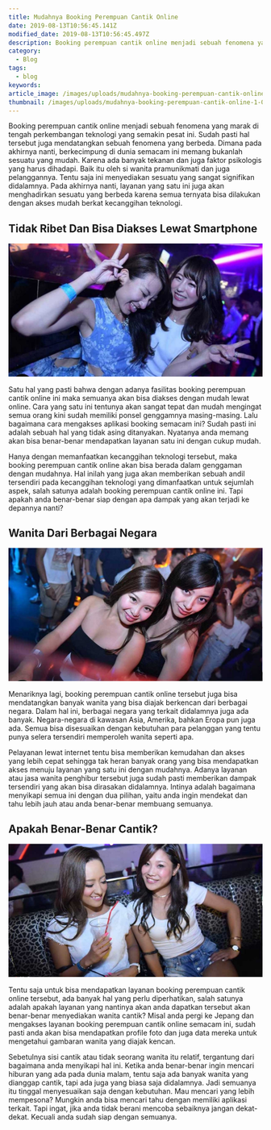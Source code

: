 ```yaml
---
title: Mudahnya Booking Perempuan Cantik Online
date: 2019-08-13T10:56:45.141Z
modified_date: 2019-08-13T10:56:45.497Z
description: Booking perempuan cantik online menjadi sebuah fenomena yang marak di tengah perkembangan teknologi yang semakin pesat ini. 
category:
  - Blog
tags:
  - blog
keywords:
article_image: /images/uploads/mudahnya-booking-perempuan-cantik-online-2.jpg
thumbnail: /images/uploads/mudahnya-booking-perempuan-cantik-online-1-015.jpg
---
```

Booking perempuan cantik online menjadi sebuah fenomena yang marak di tengah perkembangan teknologi yang semakin pesat ini. Sudah pasti hal tersebut juga mendatangkan sebuah fenomena yang berbeda. Dimana pada akhirnya nanti, berkecimpung di dunia semacam ini memang bukanlah sesuatu yang mudah. Karena ada banyak tekanan dan juga faktor psikologis yang harus dihadapi. Baik itu oleh si wanita pramunikmati dan juga pelanggannya. Tentu saja ini menyediakan sesuatu yang sangat signifikan didalamnya. Pada akhirnya nanti, layanan yang satu ini juga akan menghadirkan sesuatu yang berbeda karena semua ternyata bisa dilakukan dengan akses mudah berkat kecanggihan teknologi.



## Tidak Ribet Dan Bisa Diakses Lewat Smartphone

![Mudahnya Booking Perempuan Cantik Online](/images/uploads/mudahnya-booking-perempuan-cantik-online-3.jpg)

Satu hal yang pasti bahwa dengan adanya fasilitas booking perempuan cantik online ini maka semuanya akan bisa diakses dengan mudah lewat online. Cara yang satu ini tentunya akan sangat tepat dan mudah mengingat semua orang kini sudah memiliki ponsel genggamnya masing-masing. Lalu bagaimana cara mengakses aplikasi booking semacam ini? Sudah pasti ini adalah sebuah hal yang tidak asing ditanyakan. Nyatanya anda memang akan bisa benar-benar mendapatkan layanan satu ini dengan cukup mudah.

Hanya dengan memanfaatkan kecanggihan teknologi tersebut, maka booking perempuan cantik online akan bisa berada dalam genggaman dengan mudahnya. Hal inilah yang juga akan memberikan sebuah andil tersendiri pada kecanggihan teknologi yang dimanfaatkan untuk sejumlah aspek, salah satunya adalah booking perempuan cantik online ini. Tapi apakah anda benar-benar siap dengan apa dampak yang akan terjadi ke depannya nanti?



## Wanita Dari Berbagai Negara

![Mudahnya Booking Perempuan Cantik Online](/images/uploads/mudahnya-booking-perempuan-cantik-online-2.jpg)

Menariknya lagi, booking perempuan cantik online tersebut juga bisa mendatangkan banyak wanita yang bisa diajak berkencan dari berbagai negara. Dalam hal ini, berbagai negara yang terkait didalamnya juga ada banyak. Negara-negara di kawasan Asia, Amerika, bahkan Eropa pun juga ada. Semua bisa disesuaikan dengan kebutuhan para pelanggan yang tentu punya selera tersendiri memperoleh wanita seperti apa. 

Pelayanan lewat internet tentu bisa memberikan kemudahan dan akses yang lebih cepat sehingga tak heran banyak orang yang bisa mendapatkan akses menuju layanan yang satu ini dengan mudahnya. Adanya layanan atau jasa wanita penghibur tersebut juga sudah pasti memberikan dampak tersendiri yang akan bisa dirasakan didalamnya. Intinya adalah bagaimana menyikapi semua ini dengan dua pilihan, yaitu anda ingin mendekat dan tahu lebih jauh atau anda benar-benar membuang semuanya.



## Apakah Benar-Benar Cantik?

![Mudahnya Booking Perempuan Cantik Online](/images/uploads/mudahnya-booking-perempuan-cantik-online-1.jpg)

Tentu saja untuk bisa mendapatkan layanan booking perempuan cantik online tersebut, ada banyak hal yang perlu diperhatikan, salah satunya adalah apakah layanan yang nantinya akan anda dapatkan tersebut akan benar-benar menyediakan wanita cantik? Misal anda pergi ke Jepang dan mengakses layanan booking perempuan cantik online semacam ini, sudah pasti anda akan bisa mendapatkan profile foto dan juga data mereka untuk mengetahui gambaran wanita yang diajak kencan.

Sebetulnya sisi cantik atau tidak seorang wanita itu relatif, tergantung dari bagaimana anda menyikapi hal ini. Ketika anda benar-benar ingin mencari hiburan yang ada pada dunia malam, tentu saja ada banyak wanita yang dianggap cantik, tapi ada juga yang biasa saja didalamnya. Jadi semuanya itu tinggal menyesuaikan saja dengan kebutuhan. Mau mencari yang lebih mempesona? Mungkin anda bisa mencari tahu dengan memiliki aplikasi terkait. Tapi ingat, jika anda tidak berani mencoba sebaiknya jangan dekat-dekat. Kecuali anda sudah siap dengan semuanya.
